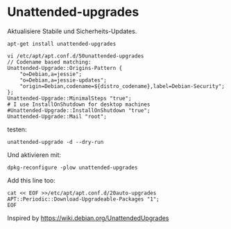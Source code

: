 # Unattended-upgrades

Aktualisiere Stabile und Sicherheits-Updates.

	apt-get install unattended-upgrades

	vi /etc/apt/apt.conf.d/50unattended-upgrades
	// Codename based matching:
	Unattended-Upgrade::Origins-Pattern {
        "o=Debian,a=jessie";
        "o=Debian,a=jessie-updates";
        "origin=Debian,codename=${distro_codename},label=Debian-Security";
	};
	Unattended-Upgrade::MinimalSteps "true";
	# I use InstallOnShutdown for desktop machines
	#Unattended-Upgrade::InstallOnShutdown "true";
	Unattended-Upgrade::Mail "root";

testen:

	unattended-upgrade -d --dry-run

Und aktivieren mit:

	dpkg-reconfigure -plow unattended-upgrades

Add this line too:

	cat << EOF >>/etc/apt/apt.conf.d/20auto-upgrades
	APT::Periodic::Download-Upgradeable-Packages "1";
	EOF

Inspired by <https://wiki.debian.org/UnattendedUpgrades>
